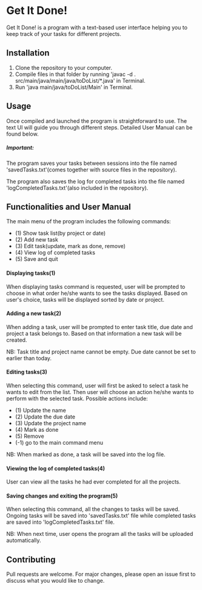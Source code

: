# Get It Done!

Get It Done! is a program with a text-based user interface 
helping you to keep track of your tasks for different projects.

## Installation

1. Clone the repository to your computer.
2. Compile files in that folder by running 'javac -d . src/main/java/main/java/toDoList/*.java' in Terminal.
3. Run 'java main/java/toDoList/Main' in Terminal.

## Usage
Once compiled and launched the program is straightforward to use.
The text UI will guide you through different steps.
Detailed User Manual can be found below.

##### Important: 

The program saves your tasks between sessions into the
file named 'savedTasks.txt'(comes together with source files in the repository).

The program also saves the log for completed tasks into the
file named 'logCompletedTasks.txt'(also included in the repository).

## Functionalities and User Manual

The main menu of the program includes the following commands:
- (1) Show task list(by project or date)
- (2) Add new task
- (3) Edit task(update, mark as done, remove)
- (4) View log of completed tasks
- (5) Save and quit

#### Displaying tasks(1)
When displaying tasks command is requested, user will be prompted to choose
in what order he/she wants to see the tasks displayed.
Based on user's choice, tasks will be displayed sorted by date or project.

#### Adding a new task(2)
When adding a task, user will be prompted to enter task title, due date and project
a task belongs to. Based on that information a new task will be created.

NB: Task title and project name cannot be empty. Due date cannot be set to earlier than today.

#### Editing tasks(3)
When selecting this command, user will first be asked to select a task he wants to edit from
the list. Then user will choose an action he/she wants to perform with the selected task.
Possible actions include:
- (1) Update the name
- (2) Update the due date
- (3) Update the project name
- (4) Mark as done
- (5) Remove
- (-1) go to the main command menu

NB: When marked as done, a task will be saved into the log file.

#### Viewing the log of completed tasks(4)
User can view all the tasks he had ever completed for all the projects.

#### Saving changes and exiting the program(5)
When selecting this command, all the changes to tasks will be saved.
Ongoing tasks will be saved into 'savedTasks.txt' file while
completed tasks are saved into 'logCompletedTasks.txt' file.

NB: When next time, user opens the program all the tasks will be uploaded automatically.

## Contributing
Pull requests are welcome. For major changes, please open an issue first to discuss what you would like to change.
